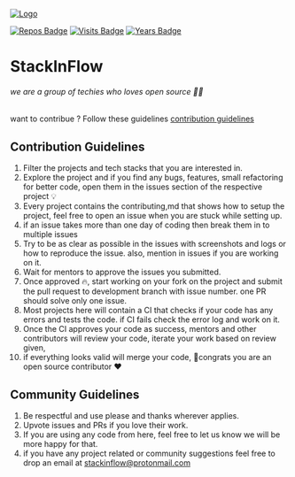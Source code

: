 [![Logo](https://avatars3.githubusercontent.com/u/64734253?s=256&v=4)](logo.png)

[![Repos Badge](https://badges.pufler.dev/repos/stackinflow)](https://badges.pufler.dev) [![Visits Badge](https://badges.pufler.dev/visits/stackinflow/stackinflow.github.io)](https://badges.pufler.dev) [![Years Badge](https://badges.pufler.dev/years/stackinflow)](https://badges.pufler.dev)


# StackInFlow
###### we are a group of techies who loves open source 👨‍💻

want to contribue ? Follow these guidelines [contribution guidelines](#contribution-guidelines "Contribution Guidelines")


## Contribution Guidelines
1. Filter the projects and tech stacks that you are interested in. 
2. Explore the project and if you find any bugs, features, small refactoring for better code, open them in the issues section of the respective project 💡
3. Every project contains the contributing,md that shows how to setup the project, feel free to open an issue when you are stuck while setting up.
3. if an issue takes more than one day of coding then break them in to multiple issues 
4. Try to be as clear as possible in the issues with screenshots and logs or how to reproduce the issue. also, mention in issues if you are working on it.
5. Wait for mentors to approve the issues you submitted.
6. Once approved 🔥, start working on your fork on the project and submit the pull request to development branch with issue number. one PR should solve only one issue.
7. Most projects here will contain a CI that checks if your code has any errors and tests the code. if CI fails check the error log and work on it.
8. Once the CI approves your code as success, mentors and other contributors will review your code, iterate your work based on review given,
9.  if everything looks valid will merge your code, 🎉congrats you are an open source contributor ❤️ 

## Community Guidelines
1. Be respectful and use please and thanks wherever applies.
2. Upvote issues and PRs if you love their work. 
3. If you are using any code from here, feel free to let us know we will be more happy for that. 
4. if you have any project related or community suggestions feel free to drop an email at [stackinflow@protonmail.com](mailto:stackinflow@protonmail.com "stackinflow@protonmail.com")
